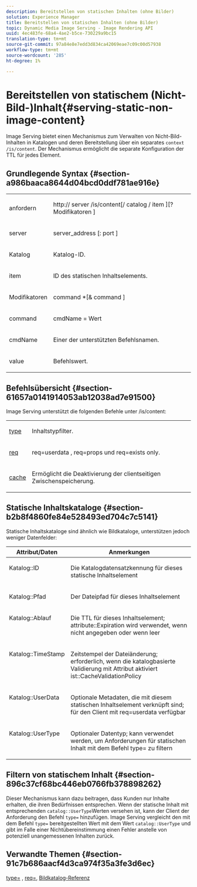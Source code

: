 ```yaml
---
description: Bereitstellen von statischen Inhalten (ohne Bilder)
solution: Experience Manager
title: Bereitstellen von statischen Inhalten (ohne Bilder)
topic: Dynamic Media Image Serving - Image Rendering API
uuid: 4ec483fe-68a4-4ae2-b5ce-730229a9bc15
translation-type: tm+mt
source-git-commit: 97a84e8e7edd3d834ca42069eae7c09c00d57938
workflow-type: tm+mt
source-wordcount: '285'
ht-degree: 1%

---
```



# Bereitstellen von statischem (Nicht-Bild-)Inhalt{#serving-static-non-image-content}

Image Serving bietet einen Mechanismus zum Verwalten von Nicht-Bild-Inhalten in Katalogen und deren Bereitstellung über ein separates `context /is/content`. Der Mechanismus ermöglicht die separate Konfiguration der TTL für jedes Element.

## Grundlegende Syntax {#section-a986baaca8644d04bcd0ddf781ae916e}

<table id="simpletable_4A6249F0C40747339524323EB0831CE4"> 
 <tr class="strow"> 
  <td class="stentry"> <p> <span class="codeph"> <span class="varname"> anfordern  </span> </span> </p> </td> 
  <td class="stentry"> <p> <span class="codeph"> http://  <span class="varname"> server  </span>/is/content[/  <span class="varname"> catalog  </span>/  <span class="varname"> item  </span>][? <span class="varname"> Modifikatoren  </span>]  </span> </p> </td> 
 </tr> 
 <tr class="strow"> 
  <td class="stentry"> <p> <span class="codeph"> <span class="varname"> server  </span> </span> </p> </td> 
  <td class="stentry"> <p> <span class="codeph"> <span class="varname"> server_address  </span>[:  <span class="varname"> port  </span>]  </span> </p> </td> 
 </tr> 
 <tr class="strow"> 
  <td class="stentry"> <p> <span class="codeph"> <span class="varname"> Katalog  </span> </span> </p> </td> 
  <td class="stentry"> <p>Katalog-ID. </p> </td> 
 </tr> 
 <tr class="strow"> 
  <td class="stentry"> <p> <span class="codeph"> <span class="varname"> item  </span> </span> </p> </td> 
  <td class="stentry"> <p>ID des statischen Inhaltselements. </p> </td> 
 </tr> 
 <tr class="strow"> 
  <td class="stentry"> <p> <span class="codeph"> <span class="varname"> Modifikatoren  </span> </span> </p> </td> 
  <td class="stentry"> <p> <span class="codeph"> <span class="varname"> command  </span>*[&amp;  <span class="varname"> command  </span>]  </span> </p> </td> 
 </tr> 
 <tr class="strow"> 
  <td class="stentry"> <p> <span class="codeph"> <span class="varname"> command  </span> </span> </p> </td> 
  <td class="stentry"> <p> <span class="codeph"> <span class="varname"> cmdName  </span>=  <span class="varname"> Wert  </span> </span> </p> </td> 
 </tr> 
 <tr class="strow"> 
  <td class="stentry"> <p> <span class="codeph"> <span class="varname"> cmdName  </span> </span> </p> </td> 
  <td class="stentry"> <p>Einer der unterstützten Befehlsnamen. </p> </td> 
 </tr> 
 <tr class="strow"> 
  <td class="stentry"> <p> <span class="codeph"> <span class="varname"> value  </span> </span> </p> </td> 
  <td class="stentry"> <p>Befehlswert. </p> </td> 
 </tr> 
</table>

## Befehlsübersicht {#section-61657a0141914053ab12038ad7e91500}

Image Serving unterstützt die folgenden Befehle unter /is/content:

<table id="simpletable_1D96BA1AB5394B3C9B91D46617AFC0FA"> 
 <tr class="strow"> 
  <td class="stentry"> <a href="../../../../../is-api/http-ref/image-serving-api-ref/c-http-protocol-reference/c-command-reference/r-type.md#reference-89094fd1c50c444eb082cd266769cccb" type="reference" format="dita" scope="local"> type </a> </td> 
  <td class="stentry"> <p>Inhaltstypfilter. </p> </td> 
 </tr> 
 <tr class="strow"> 
  <td class="stentry"> <a href="../../../../../is-api/http-ref/image-serving-api-ref/c-http-protocol-reference/c-command-reference/r-req/r-req.md#reference-907cdb4a97034db7ad94695f25552e76" type="reference" format="dita" scope="local"> req  </a> </td> 
  <td class="stentry"> <p> <span class="codeph"> req=userdata  </span>,  <span class="codeph"> req=props  </span>und  <span class="codeph"> req=exists  </span> only. </p> </td> 
 </tr> 
 <tr class="strow"> 
  <td class="stentry"> <a href="../../../../../is-api/http-ref/image-serving-api-ref/c-http-protocol-reference/c-command-reference/r-is-http-cache.md#reference-168189bee4ce4d1189d427891f22be2e" type="reference" format="dita" scope="local"> cache  </a> </td> 
  <td class="stentry"> <p>Ermöglicht die Deaktivierung der clientseitigen Zwischenspeicherung. </p> </td> 
 </tr> 
</table>

## Statische Inhaltskataloge {#section-b2b8f4860fe84e528493ed704c7c5141}

Statische Inhaltskataloge sind ähnlich wie Bildkataloge, unterstützen jedoch weniger Datenfelder:

<table id="table_3B111EC3AA1044FB9B659FD54BADDC39"> 
 <thead> 
  <tr> 
   <th class="entry"> <b> Attribut/Daten</b> </th> 
   <th class="entry"> <b> Anmerkungen</b> </th> 
  </tr> 
 </thead>
 <tbody> 
  <tr valign="top"> 
   <td> <p> <span class="codeph"> Katalog::ID  </span> </p> </td> 
   <td> <p> Die Katalogdatensatzkennung für dieses statische Inhaltselement </p> </td> 
  </tr> 
  <tr valign="top"> 
   <td> <p> <span class="codeph"> Katalog::Pfad  </span> </p> </td> 
   <td> <p> Der Dateipfad für dieses Inhaltselement </p> </td> 
  </tr> 
  <tr valign="top"> 
   <td> <p> <span class="codeph"> Katalog::Ablauf  </span> </p> </td> 
   <td> <p> Die TTL für dieses Inhaltselement; attribute::Expiration wird verwendet, wenn nicht angegeben oder wenn leer </p> </td> 
  </tr> 
  <tr valign="top"> 
   <td> <p> <span class="codeph"> Katalog::TimeStamp  </span> </p> </td> 
   <td> <p> Zeitstempel der Dateiänderung; erforderlich, wenn die katalogbasierte Validierung mit Attribut aktiviert ist::CacheValidationPolicy </p> </td> 
  </tr> 
  <tr valign="top"> 
   <td> <p> <span class="codeph"> Katalog::UserData  </span> </p> </td> 
   <td> <p> Optionale Metadaten, die mit diesem statischen Inhaltselement verknüpft sind; für den Client mit req=userdata verfügbar </p> </td> 
  </tr> 
  <tr valign="top"> 
   <td> <p> <span class="codeph"> Katalog::UserType  </span> </p> </td> 
   <td> <p> Optionaler Datentyp; kann verwendet werden, um Anforderungen für statischen Inhalt mit dem Befehl type= zu filtern </p> </td> 
  </tr> 
 </tbody> 
</table>

## Filtern von statischem Inhalt {#section-896c37cf68bc446eb0766fb378898262}

Dieser Mechanismus kann dazu beitragen, dass Kunden nur Inhalte erhalten, die ihren Bedürfnissen entsprechen. Wenn der statische Inhalt mit entsprechenden `catalog::UserType`Werten versehen ist, kann der Client der Anforderung den Befehl `type=` hinzufügen. Image Serving vergleicht den mit dem Befehl `type=` bereitgestellten Wert mit dem Wert `catalog::UserType` und gibt im Falle einer Nichtübereinstimmung einen Fehler anstelle von potenziell unangemessenen Inhalten zurück.

## Verwandte Themen {#section-91c7b686aacf4d3ca974f35a3fe3d6ec}

[type=](../../../../../is-api/http-ref/image-serving-api-ref/c-http-protocol-reference/c-command-reference/r-type.md#reference-89094fd1c50c444eb082cd266769cccb) ,  [req=](../../../../../is-api/http-ref/image-serving-api-ref/c-http-protocol-reference/c-command-reference/r-req/r-req.md#reference-907cdb4a97034db7ad94695f25552e76),  [Bildkatalog-Referenz](../../../../../is-api/image-catalog/image-serving-api-ref/c-image-catalog-reference/c-overview/c-overview.md#concept-9ce2b6a133de45f783e95cabc5810ac3)

